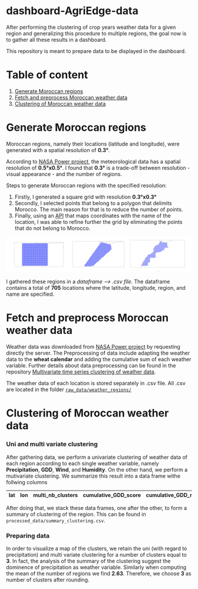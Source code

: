 # dashboard-AgriEdge-data

After performing the clustering of crop years weather data for a given region and generalizing this procedure to multiple regions, the goal now is to gather all these results in a dashboard.

This repository is meant to prepare data to be displayed in the dashboard.


# Table of content

1. <a href="#generate-moroccan-data">Generate Moroccan regions</a>
2. <a href="#fetch-preprocess-data">Fetch and preprocess Moroccan weather data</a>
3. <a href="#cluster-moroccan_weather">Clustering of Moroccan weather data</a>


# <span id="generate-moroccan-data">Generate Moroccan regions</span>

Moroccan regions, namely their locations (latitude and longitude), were generated with a spatial resolution of **0.3°**. 

According to [NASA Power project](https://power.larc.nasa.gov/), the meteorological data has a spatial resolution of **0.5°x0.5°**. I found that **0.3°** is a trade-off between resolution - visual appearance - and the number of regions.

Steps to generate Moroccan regions with the specified resolution:
1. Firstly, I generated a square grid with resolution **0.3°x0.3°**
2. Secondly, I selected points that belong to a polygon that delimits Morocco. The main reason for that is to reduce the number of points.
3. Finally, using an [API](https://positionstack.com/) that maps coordinates with the name of the location, I was able to refine further the grid by eliminating the points that do not belong to Morocco.

<img src="screenshots/horizontal-steps-map.png">

I gathered these regions in a *dataframe --> .csv file*. The dataframe contains a total of **705** locations where the latitude, longitude, region, and name are specified.


# <span id="fetch-preprocess-data">Fetch and preprocess Moroccan weather data</span>

Weather data was downloaded from [NASA Power project](https://power.larc.nasa.gov/) by requesting directly the server. The Preprocessing of data include adapting the weather data to the **wheat calendar** and adding the cumulative sum of each weather variable. Further details about data preprocessing can be found in the repository [Multivariate time series clustering of weather data](https://github.com/Badr-MOUFAD/multivariate-time-series-clustering).

The weather data of each location is stored separately in .csv file. All .csv are located in the folder [`raw_data/weather_regions/`](https://github.com/Badr-MOUFAD/dashboard-AgriEdge-data/tree/master/raw_data/weather_regions)


# Clustering of Moroccan weather data
### Uni and multi variate clustering

After gathering data, we perform a univariate clustering of weather data of each region according to each single weather variable, namely **Precipitation**, **GDD**, **Wind**, and **Humidity**. On the other hand, we perform a mutivariate clustering. We summarize this result into a data frame withe follwing columns


| lat | lon |multi_nb_clusters | cumulative_GDD_score | cumulative_GDD_nb_clusters | cumulative_PRECTOT_score | cumulative_PRECTOT_nb_clusters | cumulative_WS2M_score | cumulative_WS2M_nb_clusters | cumulative_RH2M_score | cumulative_RH2M_nb_clusters |
| --- | --- | ---- | --- | --- | --- | --- | --- | --- | --- | --- |


After doing that, we stack these data frames, one after the other, to form a summary of clustering of the region. This can be found in `processed_data/summary_clustering.csv`.

### Preparing data

In order to visualize a map of the clusters, we retain the uni (with regard to precipitation) and multi variate clustering for a number of clusters equal to **3**. In fact, the analysis of the summary of the clustering suggest the dominence of precipitation as weather variable. Similarly when computing the mean of the number of regions we find **2.63**. Therefore, we choose **3** as number of clusters after rounding.
